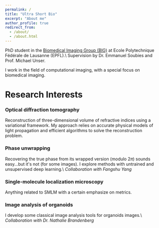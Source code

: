 ```yaml
---
permalink: /
title: "Ultra Short Bio"
excerpt: "About me"
author_profile: true
redirect_from: 
  - /about/
  - /about.html
---
```




PhD student in the [Biomedical Imaging Group (BIG)](http://bigwww.epfl.ch) at Ecole Polytechnique Fédérale de Lausanne (EPFL).\\
Supervision by Dr. Emmanuel Soubies and Prof. Michael Unser.

I work in the field of computational imaging, with a special focus on biomedical imaging.


# Research Interests

### Optical diffraction tomography
Reconstruction of three-dimensional volume of refractive indices using a variational framework.
My approach relies on accurate physical models of light propagation and efficient algorithms to solve the reconstruction problem.

### Phase unwrapping
Recovering the true phase from its wrapped version (modulo 2$\pi$) sounds easy...but it's not (for some images). I explore methods with untrained and unsupervised deep learning.\\
*Collaboration with Fangshu Yang*

### Single-molecule localization microscopy
Anything related to SMLM with a certain emphasize on metrics.

### Image analysis of organoids
I develop some classical image analysis tools for organoids images.\\
*Collaboration with Dr. Nathalie Brandenberg*

<!--Here:[My Google scholar website](https://scholar.google.com/citations?user=_ZJ9X0QAAAAJ&hl=fr&authuser=1)

Yep
======


Yup Yup
======

1. Useless list
1. yep


Another Yup
------
Yep
-->

